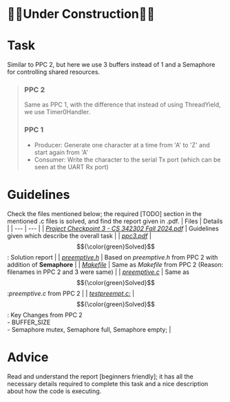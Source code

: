 # 👷‍♂️Under Construction👷‍♂️

# Task
Similar to PPC 2, but here we use 3 buffers instead of 1 and a Semaphore for controlling shared resources.<br/>

> ### PPC 2
> Same as PPC 1, with the difference that instead of using ThreadYield, we use Timer0Handler.<br/>
> ### PPC 1
> - Producer: Generate one character at a time from 'A' to 'Z' and start again from 'A'
> - Consumer: Write the character to the serial Tx port (which can be seen at the UART Rx port)

# Guidelines
Check the files mentioned below; the required [TODO] section in the mentioned .c files is solved, and find the report given in .pdf.
| Files | Details |
| --- | --- |
| [*Project Checkpoint 3 - CS 342302 Fall 2024.pdf*](https://github.com/Snehitc/NTHU-Operating-Systems-CS342302/blob/main/ppc3/files/Project%20Checkpoint%203%20-%20CS%20342302%20Fall%202024.pdf) | Guidelines given which describe the overall task |
| [*ppc3.pdf*](https://github.com/Snehitc/NTHU-Operating-Systems-CS342302/blob/main/ppc3/files/ppc3.pdf) | $${\color{green}Solved}$$: Solution report |
| [*preemptive.h*](https://github.com/Snehitc/NTHU-Operating-Systems-CS342302/blob/main/ppc3/files/preemptive.h) | Based on *preemptive.h* from PPC 2 with addition of **Semaphore** |
| [*Makefile*](https://github.com/Snehitc/NTHU-Operating-Systems-CS342302/blob/main/ppc3/files/Makefile) | Same as *Makefile* from PPC 2 (Reason: filenames in PPC 2 and 3 were same) |
| [*preemptive.c*](https://github.com/Snehitc/NTHU-Operating-Systems-CS342302/blob/main/ppc3/files/preemptive.c) | Same as $${\color{green}Solved}$$:*preemptive.c* from PPC 2 |
| [*testpreempt.c:*](https://github.com/Snehitc/NTHU-Operating-Systems-CS342302/blob/main/ppc3/files/testpreempt.c) | $${\color{green}Solved}$$: Key Changes from PPC 2<br/> - BUFFER_SIZE<br/> - Semaphore mutex, Semaphore full, Semaphore empty; |

# Advice
Read and understand the report [beginners friendly]; it has all the necessary details required to complete this task and a nice description about how the code is executing.
